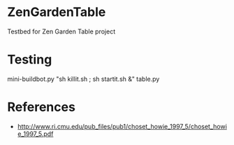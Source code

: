 ZenGardenTable
==============

Testbed for Zen Garden Table project


Testing
=======

mini-buildbot.py "sh killit.sh ; sh startit.sh &" table.py


References
==========
 * http://www.ri.cmu.edu/pub_files/pub1/choset_howie_1997_5/choset_howie_1997_5.pdf
